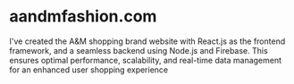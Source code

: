 # aandmfashion.com
I've created the A&amp;M shopping brand website with React.js as the frontend framework, and a seamless backend using Node.js and Firebase. This ensures optimal performance, scalability, and real-time data management for an enhanced user shopping experience

